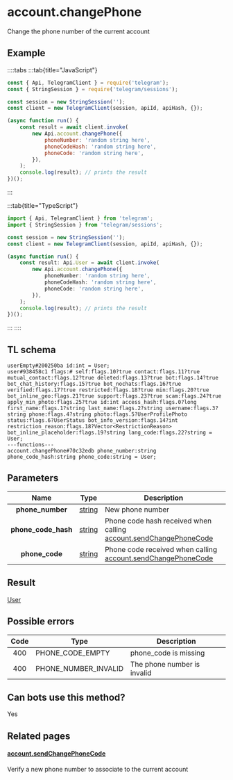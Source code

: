 # account.changePhone

Change the phone number of the current account

## Example

::::tabs
:::tab{title="JavaScript"}

```js
const { Api, TelegramClient } = require('telegram');
const { StringSession } = require('telegram/sessions');

const session = new StringSession('');
const client = new TelegramClient(session, apiId, apiHash, {});

(async function run() {
    const result = await client.invoke(
        new Api.account.changePhone({
            phoneNumber: 'random string here',
            phoneCodeHash: 'random string here',
            phoneCode: 'random string here',
        }),
    );
    console.log(result); // prints the result
})();
```

:::

:::tab{title="TypeScript"}

```ts
import { Api, TelegramClient } from 'telegram';
import { StringSession } from 'telegram/sessions';

const session = new StringSession('');
const client = new TelegramClient(session, apiId, apiHash, {});

(async function run() {
    const result: Api.User = await client.invoke(
        new Api.account.changePhone({
            phoneNumber: 'random string here',
            phoneCodeHash: 'random string here',
            phoneCode: 'random string here',
        }),
    );
    console.log(result); // prints the result
})();
```

:::
::::

## TL schema

```
userEmpty#200250ba id:int = User;
user#938458c1 flags:# self:flags.10?true contact:flags.11?true mutual_contact:flags.12?true deleted:flags.13?true bot:flags.14?true bot_chat_history:flags.15?true bot_nochats:flags.16?true verified:flags.17?true restricted:flags.18?true min:flags.20?true bot_inline_geo:flags.21?true support:flags.23?true scam:flags.24?true apply_min_photo:flags.25?true id:int access_hash:flags.0?long first_name:flags.1?string last_name:flags.2?string username:flags.3?string phone:flags.4?string photo:flags.5?UserProfilePhoto status:flags.6?UserStatus bot_info_version:flags.14?int restriction_reason:flags.18?Vector<RestrictionReason> bot_inline_placeholder:flags.19?string lang_code:flags.22?string = User;
---functions---
account.changePhone#70c32edb phone_number:string phone_code_hash:string phone_code:string = User;
```

## Parameters

|        Name         | Type                                            | Description                                                                                                                       |
| :-----------------: | ----------------------------------------------- | --------------------------------------------------------------------------------------------------------------------------------- |
|  **phone_number**   | [string](https://core.telegram.org/type/string) | New phone number                                                                                                                  |
| **phone_code_hash** | [string](https://core.telegram.org/type/string) | Phone code hash received when calling [account.sendChangePhoneCode](https://core.telegram.org/method/account.sendChangePhoneCode) |
|   **phone_code**    | [string](https://core.telegram.org/type/string) | Phone code received when calling [account.sendChangePhoneCode](https://core.telegram.org/method/account.sendChangePhoneCode)      |

## Result

[User](https://core.telegram.org/type/User)

## Possible errors

| Code | Type                 | Description                 |
| :--: | -------------------- | --------------------------- |
| 400  | PHONE_CODE_EMPTY     | phone_code is missing       |
| 400  | PHONE_NUMBER_INVALID | The phone number is invalid |

## Can bots use this method?

Yes

## Related pages

#### [account.sendChangePhoneCode](https://core.telegram.org/method/account.sendChangePhoneCode)

Verify a new phone number to associate to the current account
